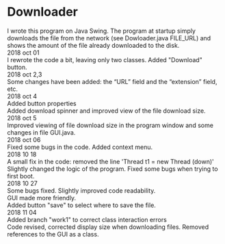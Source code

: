 # Downloader
I wrote this program on Java Swing. The program at startup simply downloads the file from the network (see Dowloader.java FILE_URL) and shows the amount of the file already downloaded to the disk.<br />
2018 oct 01  
I rewrote the code a bit, leaving only two classes. Added "Download" button.  
2018 oct 2,3  
Some changes have been added: the “URL” field and the “extension” field, etc.  
2018 oct 4  
Added button properties  
Added download spinner and improved view of the file download size.  
2018 oct 5  
Improved viewing of file download size in the program window and some changes
in file GUI.java.  
2018 oct 06  
Fixed some bugs in the code. Added context menu.  
2018 10 18  
A small fix in the code: removed the line 'Thread t1 = new Thread (down)'  
Slightly changed the logic of the program. Fixed some bugs when trying to first boot.  
2018 10 27  
Some bugs fixed. Slightly improved code readability.  
GUI made more friendly.  
Added button "save" to select where to save the file.  
2018 11 04  
Added branch "work1" to correct class interaction errors  
Code revised, corrected display size when downloading files. Removed references to the GUI as a class.  
